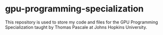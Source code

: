 # gpu-programming-specialization

This repository is used to store my code and files for the GPU Programming Specialization taught by Thomas Pascale at Johns Hopkins University.

